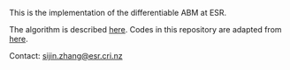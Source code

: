 This is the implementation of the differentiable ABM at ESR.

The algorithm is described [here](https://arxiv.org/abs/2207.09714). Codes in this repository are adapted from [here](https://github.com/AdityaLab/GradABM).

Contact: sijin.zhang@esr.cri.nz